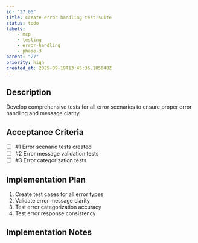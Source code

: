 ```yaml
---
id: "27.05"
title: Create error handling test suite
status: todo
labels:
    - mcp
    - testing
    - error-handling
    - phase-3
parent: "27"
priority: high
created_at: 2025-09-19T13:45:36.185648Z
---
```

## Description

Develop comprehensive tests for all error scenarios to ensure proper error handling and message clarity.

## Acceptance Criteria
<!-- AC:BEGIN -->

- [ ] #1 Error scenario tests created
- [ ] #2 Error message validation tests
- [ ] #3 Error categorization tests

<!-- AC:END -->

## Implementation Plan

1. Create test cases for all error types
2. Validate error message clarity
3. Test error categorization accuracy
4. Test error response consistency


## Implementation Notes


